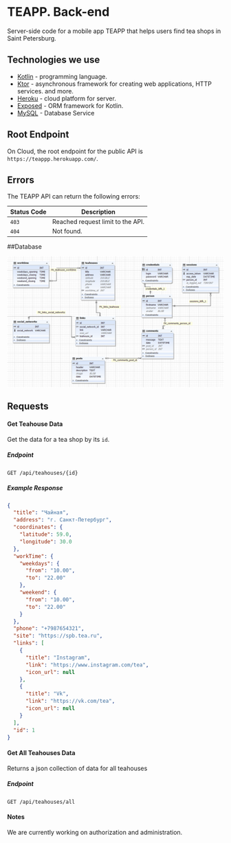 # TEAPP. Back-end

Server-side code for a mobile app TEAPP that helps users find tea shops in Saint Petersburg.

## Technologies we use
- [Kotlin](https://kotlinlang.org/) - programming language.
- [Ktor](https://ktor.io/) - asynchronous framework for creating web applications, HTTP services. and more.
- [Heroku](https://www.heroku.com/) - cloud platform for server.
- [Exposed](https://github.com/JetBrains/Exposed) - ORM framework for Kotlin.
- [MySQL](https://www.mysql.com/) - Database Service

## Root Endpoint

On Cloud, the root endpoint for the public API is `https://teappp.herokuapp.com/`.

## Errors

The TEAPP API can return the following errors:

| Status Code | Description                                                           |
| ----------- | --------------------------------------------------------------------- |
| `403`       | Reached request limit to the API.                                     |
| `404`       | Not found.                                                            |


##Database

![alt text](dbd.png "Database Diagram")

## Requests

#### Get Teahouse Data

Get the data for a tea shop by its `id`.

##### Endpoint

`GET /api/teahouses/{id}`

##### Example Response

```json
{
  "title": "Чайная",
  "address": "г. Санкт-Петербург",
  "coordinates": {
    "latitude": 59.0,
    "longitude": 30.0
  },
  "workTime": {
    "weekdays": {
      "from": "10.00",
      "to": "22.00"
    },
    "weekend": {
      "from": "10.00",
      "to": "22.00"
    }
  },
  "phone": "+7987654321",
  "site": "https://spb.tea.ru",
  "links": [
    {
      "title": "Instagram",
      "link": "https://www.instagram.com/tea",
      "icon_url": null
    },
    {
      "title": "Vk",
      "link": "https://vk.com/tea",
      "icon_url": null
    }
  ],
  "id": 1
}
```

#### Get All Teahouses Data

Returns a json collection of data for all teahouses

##### Endpoint

`GET /api/teahouses/all`

#### Notes

We are currently working on authorization and administration.